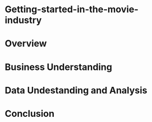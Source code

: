# Getting-started-in-the-movie-industry
# Overview
# Business Understanding
# Data Undestanding and Analysis
# Conclusion
